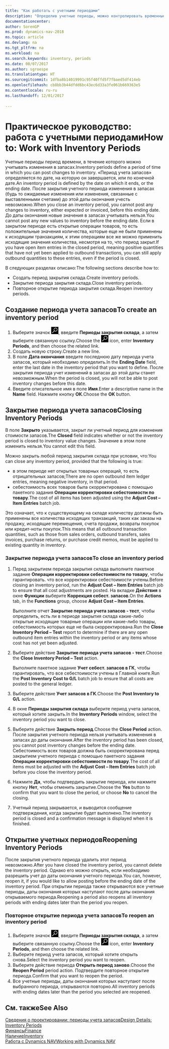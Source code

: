 ```yaml
---
title: "Как работать с учетными периодами"
description: "Определив учетные периоды, можно контролировать временные рамки, в пределах которых люди могут учитывать изменения в запасах."
documentationcenter: 
author: SorenGP
ms.prod: dynamics-nav-2018
ms.topic: article
ms.devlang: na
ms.tgt_pltfrm: na
ms.workload: na
ms.search.keywords: inventory, periods
ms.date: 08/07/2017
ms.author: sgroespe
ms.translationtype: HT
ms.sourcegitcommit: 1dfba8b14019991c95f40ffd5f7fbaed5df414eb
ms.openlocfilehash: cb8bb3b44dfdd6bc43ec6d33a3fe061b669363e5
ms.contentlocale: ru-ru
ms.lasthandoff: 12/01/2017

---
```

# <a name="how-to-work-with-inventory-periods"></a><span data-ttu-id="1bf73-103">Практическое руководство: работа с учетными периодами</span><span class="sxs-lookup"><span data-stu-id="1bf73-103">How to: Work with Inventory Periods</span></span>
<span data-ttu-id="1bf73-104">Учетные периоды период времени, в течение которого можно учитывать изменения в запасах.</span><span class="sxs-lookup"><span data-stu-id="1bf73-104">Inventory periods define a period of time in which you can post changes to inventory.</span></span> <span data-ttu-id="1bf73-105">«Период учета запасов» определяется по дате, на которую он завершается, или по конечной дате.</span><span class="sxs-lookup"><span data-stu-id="1bf73-105">An inventory period is defined by the date on which it ends, or the ending date.</span></span> <span data-ttu-id="1bf73-106">После закрытия учетного периода изменения в запасах (будь то ожидаемые изменения или изменения, связанные с выставленными счетами) до этой даты окончания учесть невозможно.</span><span class="sxs-lookup"><span data-stu-id="1bf73-106">When you close an inventory period, you cannot post any changes to inventory, either expected or invoiced, before this ending date.</span></span> <span data-ttu-id="1bf73-107">До даты окончания новые значения в запасах учитывать нельзя.</span><span class="sxs-lookup"><span data-stu-id="1bf73-107">You cannot post any new values to inventory before the ending date.</span></span> <span data-ttu-id="1bf73-108">Если в закрытом периоде есть открытые операции товаров, то есть положительные значения количества, которые еще не были применены к исходящим транзакциям, к этим операциям все же можно применить исходящие значения количества, несмотря на то, что период закрыт.</span><span class="sxs-lookup"><span data-stu-id="1bf73-108">If you have open item entries in the closed period, meaning positive quantities that have not yet been applied to outbound transactions, you can still apply outbound quantities to these entries, even if the period is closed.</span></span>  

<span data-ttu-id="1bf73-109">В следующих разделах описано:</span><span class="sxs-lookup"><span data-stu-id="1bf73-109">The following sections describe how to:</span></span>  

* <span data-ttu-id="1bf73-110">Создать период закрытия склада.</span><span class="sxs-lookup"><span data-stu-id="1bf73-110">Create inventory periods.</span></span>  
* <span data-ttu-id="1bf73-111">Закрытие периода закрытия склада.</span><span class="sxs-lookup"><span data-stu-id="1bf73-111">Close inventory periods.</span></span>  
* <span data-ttu-id="1bf73-112">Повторное открытие периода закрытия склада.</span><span class="sxs-lookup"><span data-stu-id="1bf73-112">Reopen inventory periods.</span></span>  

## <a name="to-create-an-inventory-period"></a><span data-ttu-id="1bf73-113">Создание периода учета запасов</span><span class="sxs-lookup"><span data-stu-id="1bf73-113">To create an inventory period</span></span>  
1. <span data-ttu-id="1bf73-114">Выберите значок ![Поиск страницы или отчета](media/ui-search/search_small.png "Значок поиска страницы или отчета"), введите **Периоды закрытия склада**, а затем выберите связанную ссылку.</span><span class="sxs-lookup"><span data-stu-id="1bf73-114">Choose the ![Search for Page or Report](media/ui-search/search_small.png "Search for Page or Report icon") icon, enter **Inventory Periods**, and then choose the related link.</span></span>  
2. <span data-ttu-id="1bf73-115">Создать новую строку.</span><span class="sxs-lookup"><span data-stu-id="1bf73-115">Create a new line.</span></span>  
3. <span data-ttu-id="1bf73-116">В поле **Дата окончания** введите последнюю дату периода учета запасов, который необходимо определить.</span><span class="sxs-lookup"><span data-stu-id="1bf73-116">In the **Ending Date** field, enter the last date in the inventory period that you want to define.</span></span> <span data-ttu-id="1bf73-117">После закрытия периода учет изменений в запасах до этой даты станет невозможным.</span><span class="sxs-lookup"><span data-stu-id="1bf73-117">When the period is closed, you will not be able to post inventory changes before this date.</span></span>  
4. <span data-ttu-id="1bf73-118">Введите описательное имя в поле **Имя**.</span><span class="sxs-lookup"><span data-stu-id="1bf73-118">Enter a descriptive name in the **Name** field.</span></span> <span data-ttu-id="1bf73-119">Нажмите кнопку **ОК**.</span><span class="sxs-lookup"><span data-stu-id="1bf73-119">Choose the **OK** button.</span></span>  

## <a name="closing-inventory-periods"></a><span data-ttu-id="1bf73-120">Закрытие периода учета запасов</span><span class="sxs-lookup"><span data-stu-id="1bf73-120">Closing Inventory Periods</span></span>  
<span data-ttu-id="1bf73-121">В поле **Закрыто** указывается, закрыт ли учетный период для изменения стоимости запасов.</span><span class="sxs-lookup"><span data-stu-id="1bf73-121">The **Closed** field indicates whether or not the inventory period is closed to inventory value changes.</span></span> <span data-ttu-id="1bf73-122">Значение в этом поле изменить нельзя.</span><span class="sxs-lookup"><span data-stu-id="1bf73-122">You cannot edit this field.</span></span>  

<span data-ttu-id="1bf73-123">Можно закрыть любой период закрытия склада при условии, что:</span><span class="sxs-lookup"><span data-stu-id="1bf73-123">You can close any inventory period, provided that the following is true:</span></span>  

* <span data-ttu-id="1bf73-124">в этом периоде нет открытых товарных операций, то есть отрицательных запасов;</span><span class="sxs-lookup"><span data-stu-id="1bf73-124">There are no open outbound item ledger entries, meaning negative inventory, in that period.</span></span>  
* <span data-ttu-id="1bf73-125">себестоимость всех товаров была скорректирована с помощью пакетного задания **Операции корректировки себестоимости по товару**.</span><span class="sxs-lookup"><span data-stu-id="1bf73-125">The cost of all items has been adjusted using the **Adjust Cost – Item Entries** batch job.</span></span>  

<span data-ttu-id="1bf73-126">Это означает, что к существующему на складе количеству должны быть применены все количества исходящих транзакций, таких как заказы на продажу, исходящие перемещения, счета продажи, возвраты покупок или кредит-ноты покупок.</span><span class="sxs-lookup"><span data-stu-id="1bf73-126">This means that all outbound transaction quantities, such as those from sales orders, outbound transfers, sales invoices, purchase returns, or purchase credit memos, must be applied to existing quantity in inventory.</span></span>  

### <a name="to-close-an-inventory-period"></a><span data-ttu-id="1bf73-127">Закрытие периода учета запасов</span><span class="sxs-lookup"><span data-stu-id="1bf73-127">To close an inventory period</span></span>  
1. <span data-ttu-id="1bf73-128">Перед закрытием периода закрытия склада выполните пакетное задание **Операции корректировки себестоимости по товару**, чтобы гарантировать. что все корректировки себестоимости учтены.</span><span class="sxs-lookup"><span data-stu-id="1bf73-128">Before closing an inventory period, run the **Adjust Cost – Item Entries** batch job to ensure that all cost adjustments are posted.</span></span> <span data-ttu-id="1bf73-129">На вкладке **Действия** в окне **Функции** выберите **Коррекция себест. запасов**.</span><span class="sxs-lookup"><span data-stu-id="1bf73-129">On the **Actions** tab, in the **Functions** group, choose **Adjust Cost – Item Entries**.</span></span>  

     <span data-ttu-id="1bf73-130">Выполните отчет **Закрытие периода учета запасов - тест**, чтобы определить, есть ли в периоде закрытия склада какие-либо открытые исходящие товарные операции или какие-либо товары, себестоимость которых еще не была скорректирована.</span><span class="sxs-lookup"><span data-stu-id="1bf73-130">Run the **Close Inventory Period – Test** report to determine if there are any open outbound item entries within the inventory period or any items whose cost has not yet been adjusted.</span></span>  
2. <span data-ttu-id="1bf73-131">Выберите действие **Закрытие периода учета запасов - тест**.</span><span class="sxs-lookup"><span data-stu-id="1bf73-131">Choose the **Close Inventory Period – Test** action.</span></span>  

     <span data-ttu-id="1bf73-132">Выполните пакетное задание **Учет себест. запасов в ГК**, чтобы гарантировать, что все себестоимости учтены в Главной книге.</span><span class="sxs-lookup"><span data-stu-id="1bf73-132">Run the **Post Inventory Cost to G/L** batch job to ensure that all costs are posted to the general ledger.</span></span>  
3. <span data-ttu-id="1bf73-133">Выберите действие **Учет запасов в ГК**.</span><span class="sxs-lookup"><span data-stu-id="1bf73-133">Choose the **Post Inventory to G/L** action.</span></span>  
4. <span data-ttu-id="1bf73-134">В окне **Периоды закрытия склада** выберите период учета запасов, который хотите закрыть.</span><span class="sxs-lookup"><span data-stu-id="1bf73-134">In the **Inventory Periods** window, select the inventory period you want to close.</span></span>  
5. <span data-ttu-id="1bf73-135">Выберите действие **Закрыть период**.</span><span class="sxs-lookup"><span data-stu-id="1bf73-135">Choose the **Close Period** action.</span></span> <span data-ttu-id="1bf73-136">После закрытия учетного периода нельзя учитывать изменения в запасах до даты окончания.</span><span class="sxs-lookup"><span data-stu-id="1bf73-136">After the inventory period has been closed, you cannot post inventory changes before the ending date.</span></span> <span data-ttu-id="1bf73-137">Себестоимость всех товаров должна быть скорректирована перед закрытием учетного периода с помощью пакетного задания **Операции корректировки себестоимости по товару**.</span><span class="sxs-lookup"><span data-stu-id="1bf73-137">The cost of all items must be adjusted with the **Adjust Cost – Item Entries** batch job before you close the inventory period.</span></span>  
6. <span data-ttu-id="1bf73-138">Нажмите **Да**, чтобы подтвердить закрытие периода, или нажмите кнопку **Нет**, чтобы отменить закрытие.</span><span class="sxs-lookup"><span data-stu-id="1bf73-138">Choose the **Yes** button to confirm that you want to close the period, or choose **No** to cancel the closing.</span></span>  
7. <span data-ttu-id="1bf73-139">Учетный период закрывается, и выводится сообщение подтверждения, когда закрытие будет выполнено.</span><span class="sxs-lookup"><span data-stu-id="1bf73-139">The inventory period is closed and a confirmation message is displayed when it is finished.</span></span>  

## <a name="reopening-inventory-periods"></a><span data-ttu-id="1bf73-140">Открытие учетных периодов</span><span class="sxs-lookup"><span data-stu-id="1bf73-140">Reopening Inventory Periods</span></span>  
<span data-ttu-id="1bf73-141">После закрытия учетного периода удалить этот период невозможно.</span><span class="sxs-lookup"><span data-stu-id="1bf73-141">After you have closed the inventory period, you cannot delete the inventory period.</span></span> <span data-ttu-id="1bf73-142">Однако его можно открыть, если необходимо разрешить учет до даты окончания учетного периода.</span><span class="sxs-lookup"><span data-stu-id="1bf73-142">You can, however, reopen it, if you would like to allow posting before the ending date of the inventory period.</span></span> <span data-ttu-id="1bf73-143">При открытии периода также открываются все учетные периоды, даты окончания которых наступают после даты окончания открываемого периода.</span><span class="sxs-lookup"><span data-stu-id="1bf73-143">Reopening a period also reopens all inventory periods with ending dates later than the period you reopen.</span></span>  

### <a name="to-reopen-an-inventory-period"></a><span data-ttu-id="1bf73-144">Повторное открытие периода учета запасов</span><span class="sxs-lookup"><span data-stu-id="1bf73-144">To reopen an inventory period</span></span>  
1. <span data-ttu-id="1bf73-145">Выберите значок ![Поиск страницы или отчета](media/ui-search/search_small.png "Значок поиска страницы или отчета"), введите **Периоды закрытия склада**, а затем выберите связанную ссылку.</span><span class="sxs-lookup"><span data-stu-id="1bf73-145">Choose the ![Search for Page or Report](media/ui-search/search_small.png "Search for Page or Report icon") icon, enter **Inventory Periods**, and then choose the related link.</span></span>  
2. <span data-ttu-id="1bf73-146">Выберите период учета запасов, который хотите открыть снова.</span><span class="sxs-lookup"><span data-stu-id="1bf73-146">Select the inventory period you want to reopen.</span></span>  
3. <span data-ttu-id="1bf73-147">Выберите действие периода **Открыть период заново**.</span><span class="sxs-lookup"><span data-stu-id="1bf73-147">Choose the **Reopen Period** period action.</span></span> <span data-ttu-id="1bf73-148">Подтвердите повторное открытие периода.</span><span class="sxs-lookup"><span data-stu-id="1bf73-148">Confirm that you want to reopen the period.</span></span>  
4. <span data-ttu-id="1bf73-149">Все учетные периоды, даты окончания которых наступают после выбранного периода, открываются повторно.</span><span class="sxs-lookup"><span data-stu-id="1bf73-149">All inventory periods with ending dates later than the period you selected are reopened.</span></span>  

## <a name="see-also"></a><span data-ttu-id="1bf73-150">См. также</span><span class="sxs-lookup"><span data-stu-id="1bf73-150">See Also</span></span>  
[<span data-ttu-id="1bf73-151">Сведения о проектировании: периоды учета запасов</span><span class="sxs-lookup"><span data-stu-id="1bf73-151">Design Details: Inventory Periods</span></span>](design-details-inventory-periods.md)  
[<span data-ttu-id="1bf73-152">Финансы</span><span class="sxs-lookup"><span data-stu-id="1bf73-152">Finance</span></span>](finance.md)  
[<span data-ttu-id="1bf73-153">Наличие</span><span class="sxs-lookup"><span data-stu-id="1bf73-153">Inventory</span></span>](inventory-manage-inventory.md)  
[<span data-ttu-id="1bf73-154">Работа с Dynamics NAV</span><span class="sxs-lookup"><span data-stu-id="1bf73-154">Working with Dynamics NAV</span></span>](ui-work-product.md)

